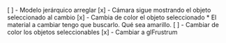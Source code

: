 [ ] - Modelo jerárquico arreglar
[x] - Cámara sigue mostrando el objeto seleccionado al cambio
[x] - Cambia de color el objeto seleccionado
    * El material a cambiar tengo que buscarlo. Qué sea amarillo.
[ ] - Cambiar de color los objetos seleccionables
[x] - Cambiar a glFrustrum